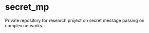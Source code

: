secret_mp
=========

Private repository for research project on secret message passing on complex networks.
